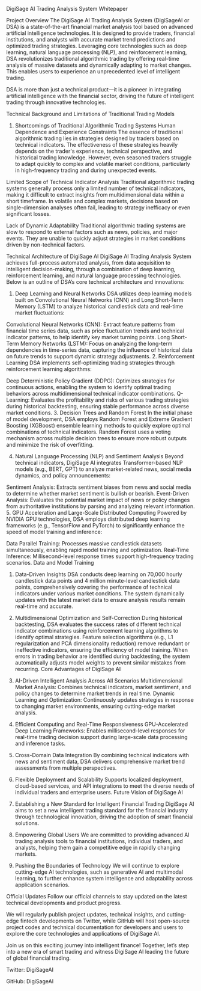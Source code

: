 DigiSage AI Trading Analysis System
Whitepaper

Project Overview
The DigiSage AI Trading Analysis System (DigiSageAI or DSA) is a state-of-the-art financial market analysis tool based on advanced artificial intelligence technologies. It is designed to provide traders, financial institutions, and analysts with accurate market trend predictions and optimized trading strategies. Leveraging core technologies such as deep learning, natural language processing (NLP), and reinforcement learning, DSA revolutionizes traditional algorithmic trading by offering real-time analysis of massive datasets and dynamically adapting to market changes. This enables users to experience an unprecedented level of intelligent trading.

DSA is more than just a technical product—it is a pioneer in integrating artificial intelligence with the financial sector, driving the future of intelligent trading through innovative technologies.

Technical Background and Limitations of Traditional Trading Models
1. Shortcomings of Traditional Algorithmic Trading Systems
Human Dependence and Experience Constraints
The essence of traditional algorithmic trading lies in strategies designed by traders based on technical indicators. The effectiveness of these strategies heavily depends on the trader's experience, technical perspective, and historical trading knowledge. However, even seasoned traders struggle to adapt quickly to complex and volatile market conditions, particularly in high-frequency trading and during unexpected events.

Limited Scope of Technical Indicator Analysis
Traditional algorithmic trading systems generally process only a limited number of technical indicators, making it difficult to extract insights from multidimensional data within a short timeframe. In volatile and complex markets, decisions based on single-dimension analyses often fail, leading to strategy inefficacy or even significant losses.

Lack of Dynamic Adaptability
Traditional algorithmic trading systems are slow to respond to external factors such as news, policies, and major events. They are unable to quickly adjust strategies in market conditions driven by non-technical factors.

Technical Architecture of DigiSage AI
DigiSage AI Trading Analysis System achieves full-process automated analysis, from data acquisition to intelligent decision-making, through a combination of deep learning, reinforcement learning, and natural language processing technologies. Below is an outline of DSA’s core technical architecture and innovations:

1. Deep Learning and Neural Networks
DSA utilizes deep learning models built on Convolutional Neural Networks (CNN) and Long Short-Term Memory (LSTM) to analyze historical candlestick data and real-time market fluctuations:

Convolutional Neural Networks (CNN): Extract feature patterns from financial time series data, such as price fluctuation trends and technical indicator patterns, to help identify key market turning points.
Long Short-Term Memory Networks (LSTM): Focus on analyzing the long-term dependencies in time-series data, capturing the influence of historical data on future trends to support dynamic strategy adjustments.
2. Reinforcement Learning
DSA implements self-optimizing trading strategies through reinforcement learning algorithms:

Deep Deterministic Policy Gradient (DDPG): Optimizes strategies for continuous actions, enabling the system to identify optimal trading behaviors across multidimensional technical indicator combinations.
Q-Learning: Evaluates the profitability and risks of various trading strategies during historical backtesting, ensuring stable performance across diverse market conditions.
3. Decision Trees and Random Forest
In the initial phase of model development, DSA employs Random Forest and Extreme Gradient Boosting (XGBoost) ensemble learning methods to quickly explore optimal combinations of technical indicators. Random Forest uses a voting mechanism across multiple decision trees to ensure more robust outputs and minimize the risk of overfitting.

4. Natural Language Processing (NLP) and Sentiment Analysis
Beyond technical indicators, DigiSage AI integrates Transformer-based NLP models (e.g., BERT, GPT) to analyze market-related news, social media dynamics, and policy announcements:

Sentiment Analysis: Extracts sentiment biases from news and social media to determine whether market sentiment is bullish or bearish.
Event-Driven Analysis: Evaluates the potential market impact of news or policy changes from authoritative institutions by parsing and analyzing relevant information.
5. GPU Acceleration and Large-Scale Distributed Computing
Powered by NVIDIA GPU technologies, DSA employs distributed deep learning frameworks (e.g., TensorFlow and PyTorch) to significantly enhance the speed of model training and inference:

Data Parallel Training: Processes massive candlestick datasets simultaneously, enabling rapid model training and optimization.
Real-Time Inference: Millisecond-level response times support high-frequency trading scenarios.
Data and Model Training
1. Data-Driven Insights
DSA conducts deep learning on 70,000 hourly candlestick data points and 4 million minute-level candlestick data points, comprehensively covering the performance of technical indicators under various market conditions. The system dynamically updates with the latest market data to ensure analysis results remain real-time and accurate.

2. Multidimensional Optimization and Self-Correction
During historical backtesting, DSA evaluates the success rates of different technical indicator combinations using reinforcement learning algorithms to identify optimal strategies.
Feature selection algorithms (e.g., L1 regularization and PCA dimensionality reduction) remove redundant or ineffective indicators, ensuring the efficiency of model training.
When errors in trading behavior are identified during backtesting, the system automatically adjusts model weights to prevent similar mistakes from recurring.
Core Advantages of DigiSage AI
1. AI-Driven Intelligent Analysis Across All Scenarios
Multidimensional Market Analysis: Combines technical indicators, market sentiment, and policy changes to determine market trends in real time.
Dynamic Learning and Optimization: Continuously updates strategies in response to changing market environments, ensuring cutting-edge market analysis.
2. Efficient Computing and Real-Time Responsiveness
GPU-Accelerated Deep Learning Frameworks: Enables millisecond-level responses for real-time trading decision support during large-scale data processing and inference tasks.
3. Cross-Domain Data Integration
By combining technical indicators with news and sentiment data, DSA delivers comprehensive market trend assessments from multiple perspectives.
4. Flexible Deployment and Scalability
Supports localized deployment, cloud-based services, and API integrations to meet the diverse needs of individual traders and enterprise users.
Future Vision of DigiSage AI
1. Establishing a New Standard for Intelligent Financial Trading
DigiSage AI aims to set a new intelligent trading standard for the financial industry through technological innovation, driving the adoption of smart financial solutions.

2. Empowering Global Users
We are committed to providing advanced AI trading analysis tools to financial institutions, individual traders, and analysts, helping them gain a competitive edge in rapidly changing markets.

3. Pushing the Boundaries of Technology
We will continue to explore cutting-edge AI technologies, such as generative AI and multimodal learning, to further enhance system intelligence and adaptability across application scenarios.

Official Updates
Follow our official channels to stay updated on the latest technical developments and product progress.

We will regularly publish project updates, technical insights, and cutting-edge fintech developments on Twitter, while GitHub will host open-source project codes and technical documentation for developers and users to explore the core technologies and applications of DigiSage AI.

Join us on this exciting journey into intelligent finance! Together, let’s step into a new era of smart trading and witness DigiSage AI leading the future of global financial trading.

Twitter: DigiSageAI

GitHub: DigiSageAI
